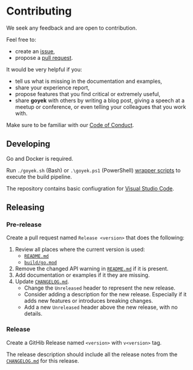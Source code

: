 # Contributing

We seek any feedback and are open to contribution.

Feel free to:

- create an [issue](https://github.com/goyek/goyek/issues),
- propose a [pull request](https://github.com/goyek/goyek/pulls).

It would be very helpful if you:

- tell us what is missing in the documentation and examples,
- share your experience report,
- propose features that you find critical or extremely useful,
- share **goyek** with others by writing a blog post,
  giving a speech at a meetup or conference,
  or even telling your colleagues that you work with.

Make sure to be familiar with our [Code of Conduct](CODE_OF_CONDUCT.md).

## Developing

Go and Docker is required.

Run `./goyek.sh` (Bash) or `.\goyek.ps1` (PowerShell)
[wrapper scripts](README.md#wrapper-scripts) to execute the build pipeline.

The repository contains basic confiugration for
[Visual Studio Code](https://code.visualstudio.com/).

## Releasing

### Pre-release

Create a pull request named `Release <version>` that does the following:

1. Review all places where the current version is used:
   - [`README.md`](README.md)
   - [`build/go.mod`](build/go.mod)
1. Remove the changed API warning in [`README.md`](README.md) if it is present.
1. Add documentation or examples if it they are missing.
1. Update [`CHANGELOG.md`](CHANGELOG.md).
   - Change the `Unreleased` header to represent the new release.
   - Consider adding a description for the new release.
     Especially if it adds new features or introduces breaking changes.
   - Add a new `Unreleased` header above the new release, with no details.

### Release

Create a GitHib Release named `<version>` with `v<version>` tag.

The release description should include all the release notes
from the [`CHANGELOG.md`](CHANGELOG.md) for this release.
